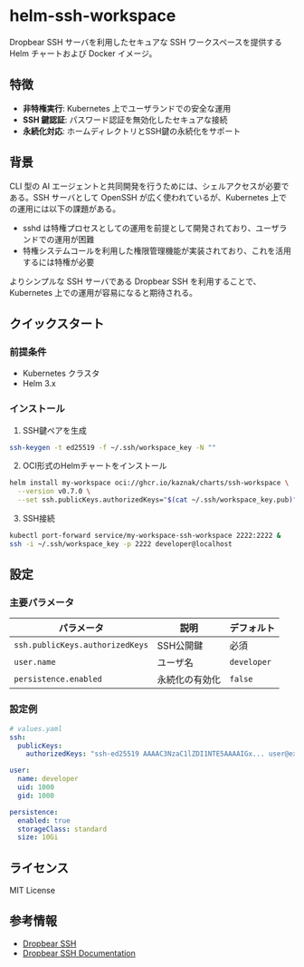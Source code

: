 # helm-ssh-workspace

Dropbear SSH サーバを利用したセキュアな SSH ワークスペースを提供する Helm チャートおよび Docker イメージ。

## 特徴

- **非特権実行**: Kubernetes 上でユーザランドでの安全な運用
- **SSH 鍵認証**: パスワード認証を無効化したセキュアな接続
- **永続化対応**: ホームディレクトリとSSH鍵の永続化をサポート

## 背景

CLI 型の AI エージェントと共同開発を行うためには、シェルアクセスが必要である。SSH サーバとして OpenSSH が広く使われているが、Kubernetes 上での運用には以下の課題がある。

- sshd は特権プロセスとしての運用を前提として開発されており、ユーザランドでの運用が困難
- 特権システムコールを利用した権限管理機能が実装されており、これを活用するには特権が必要

よりシンプルな SSH サーバである Dropbear SSH を利用することで、Kubernetes 上での運用が容易になると期待される。

## クイックスタート

### 前提条件
- Kubernetes クラスタ
- Helm 3.x

### インストール

1. SSH鍵ペアを生成
```bash
ssh-keygen -t ed25519 -f ~/.ssh/workspace_key -N ""
```

2. OCI形式のHelmチャートをインストール
```bash
helm install my-workspace oci://ghcr.io/kaznak/charts/ssh-workspace \
  --version v0.7.0 \
  --set ssh.publicKeys.authorizedKeys="$(cat ~/.ssh/workspace_key.pub)"
```

3. SSH接続
```bash
kubectl port-forward service/my-workspace-ssh-workspace 2222:2222 &
ssh -i ~/.ssh/workspace_key -p 2222 developer@localhost
```

## 設定

### 主要パラメータ

| パラメータ | 説明 | デフォルト |
|-----------|------|-----------|
| `ssh.publicKeys.authorizedKeys` | SSH公開鍵 | 必須 |
| `user.name` | ユーザ名 | `developer` |
| `persistence.enabled` | 永続化の有効化 | `false` |

### 設定例

```yaml
# values.yaml
ssh:
  publicKeys:
    authorizedKeys: "ssh-ed25519 AAAAC3NzaC1lZDI1NTE5AAAAIGx... user@example.com"

user:
  name: developer
  uid: 1000
  gid: 1000

persistence:
  enabled: true
  storageClass: standard
  size: 10Gi
```

## ライセンス

MIT License

## 参考情報

- [Dropbear SSH](https://github.com/mkj/dropbear)
- [Dropbear SSH Documentation](https://matt.ucc.asn.au/dropbear/dropbear.html)
